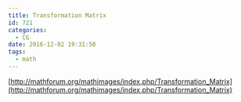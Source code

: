 ```yaml
---
title: Transformation Matrix
id: 721
categories:
  - CG
date: 2016-12-02 19:31:50
tags:
  - math
---
```


[http://mathforum.org/mathimages/index.php/Transformation_Matrix](http://mathforum.org/mathimages/index.php/Transformation_Matrix)